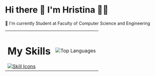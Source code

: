 # Hi there 👋 I'm Hristina 👩‍💻
🌱 I'm currently Student at Faculty of Computer Science and Engineering  

<table>
  <tr>
    <td>
      <h1 align='centre'>My Skills</h1>
      <a href="https://skillicons.dev">
        <img src="https://skillicons.dev/icons?i=js,java,react,kotlin,laravel,nextjs,nodejs,php,postgres,postman,html,css,c,cs,cpp,dart,django,docker,kubernetes,dotnet,ember,figma,flutter,wordpress,github&perline=6" alt="Skill Icons" />
      </a>
    </td>
    <td>
      <img src="https://github-readme-stats.vercel.app/api/top-langs/?username=hristina6&hide_progress=true&layout=compact" alt="Top Languages" />
    </td>
  </tr>
</table>


